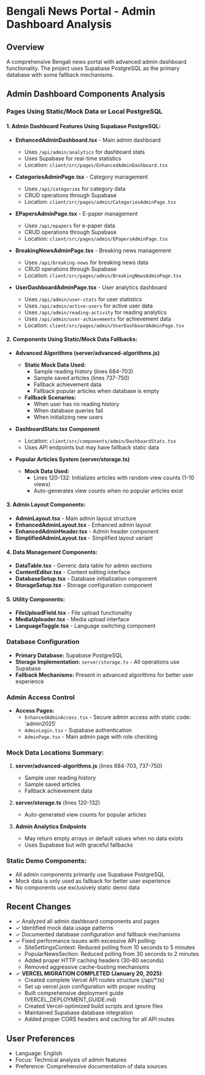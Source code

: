 # Bengali News Portal - Admin Dashboard Analysis

## Overview
A comprehensive Bengali news portal with advanced admin dashboard functionality. The project uses Supabase PostgreSQL as the primary database with some fallback mechanisms.

## Admin Dashboard Components Analysis

### Pages Using Static/Mock Data or Local PostgreSQL

#### 1. Admin Dashboard Features Using Supabase PostgreSQL:
- **EnhancedAdminDashboard.tsx** - Main admin dashboard
  - Uses `/api/admin/analytics` for dashboard stats
  - Uses Supabase for real-time statistics
  - Location: `client/src/pages/EnhancedAdminDashboard.tsx`

- **CategoriesAdminPage.tsx** - Category management
  - Uses `/api/categories` for category data
  - CRUD operations through Supabase
  - Location: `client/src/pages/admin/CategoriesAdminPage.tsx`

- **EPapersAdminPage.tsx** - E-paper management
  - Uses `/api/epapers` for e-paper data
  - CRUD operations through Supabase
  - Location: `client/src/pages/admin/EPapersAdminPage.tsx`

- **BreakingNewsAdminPage.tsx** - Breaking news management
  - Uses `/api/breaking-news` for breaking news data
  - CRUD operations through Supabase
  - Location: `client/src/pages/admin/BreakingNewsAdminPage.tsx`

- **UserDashboardAdminPage.tsx** - User analytics dashboard
  - Uses `/api/admin/user-stats` for user statistics
  - Uses `/api/admin/active-users` for active user data
  - Uses `/api/admin/reading-activity` for reading analytics
  - Uses `/api/admin/user-achievements` for achievement data
  - Location: `client/src/pages/admin/UserDashboardAdminPage.tsx`

#### 2. Components Using Static/Mock Data Fallbacks:

- **Advanced Algorithms (server/advanced-algorithms.js)**
  - **Static Mock Data Used:**
    - Sample reading history (lines 684-703)
    - Sample saved articles (lines 737-750)
    - Fallback achievement data
    - Fallback popular articles when database is empty
  - **Fallback Scenarios:**
    - When user has no reading history
    - When database queries fail
    - When initializing new users

- **DashboardStats.tsx Component**
  - Location: `client/src/components/admin/DashboardStats.tsx`
  - Uses API endpoints but may have fallback static data

- **Popular Articles System (server/storage.ts)**
  - **Mock Data Used:**
    - Lines 120-132: Initializes articles with random view counts (1-10 views)
    - Auto-generates view counts when no popular articles exist

#### 3. Admin Layout Components:
- **AdminLayout.tsx** - Main admin layout structure
- **EnhancedAdminLayout.tsx** - Enhanced admin layout
- **EnhancedAdminHeader.tsx** - Admin header component
- **SimplifiedAdminLayout.tsx** - Simplified layout variant

#### 4. Data Management Components:
- **DataTable.tsx** - Generic data table for admin sections
- **ContentEditor.tsx** - Content editing interface
- **DatabaseSetup.tsx** - Database initialization component
- **StorageSetup.tsx** - Storage configuration component

#### 5. Utility Components:
- **FileUploadField.tsx** - File upload functionality
- **MediaUploader.tsx** - Media upload interface
- **LanguageToggle.tsx** - Language switching component

### Database Configuration
- **Primary Database:** Supabase PostgreSQL
- **Storage Implementation:** `server/storage.ts` - All operations use Supabase
- **Fallback Mechanisms:** Present in advanced algorithms for better user experience

### Admin Access Control
- **Access Pages:**
  - `EnhancedAdminAccess.tsx` - Secure admin access with static code: 'admin2025'
  - `AdminLogin.tsx` - Supabase authentication
  - `AdminPage.tsx` - Main admin page with role checking

### Mock Data Locations Summary:
1. **server/advanced-algorithms.js** (lines 684-703, 737-750)
   - Sample user reading history
   - Sample saved articles
   - Fallback achievement data

2. **server/storage.ts** (lines 120-132)
   - Auto-generated view counts for popular articles

3. **Admin Analytics Endpoints**
   - May return empty arrays or default values when no data exists
   - Uses Supabase but with graceful fallbacks

### Static Demo Components:
- All admin components primarily use Supabase PostgreSQL
- Mock data is only used as fallback for better user experience
- No components use exclusively static demo data

## Recent Changes
- ✓ Analyzed all admin dashboard components and pages
- ✓ Identified mock data usage patterns
- ✓ Documented database configuration and fallback mechanisms
- ✓ Fixed performance issues with excessive API polling:
  - SiteSettingsContext: Reduced polling from 10 seconds to 5 minutes
  - PopularNewsSection: Reduced polling from 30 seconds to 2 minutes
  - Added proper HTTP caching headers (30-60 seconds)
  - Removed aggressive cache-busting mechanisms
- ✓ **VERCEL MIGRATION COMPLETED (January 20, 2025)**:
  - Created complete Vercel API routes structure (/api/*.ts)
  - Set up vercel.json configuration with proper routing
  - Built comprehensive deployment guide (VERCEL_DEPLOYMENT_GUIDE.md)
  - Created Vercel-optimized build scripts and ignore files
  - Maintained Supabase database integration
  - Added proper CORS headers and caching for all API routes

## User Preferences
- Language: English
- Focus: Technical analysis of admin features
- Preference: Comprehensive documentation of data sources